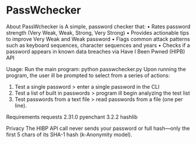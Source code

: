 # PassWchecker

About
PassWchecker is A simple, password checker that:
•	Rates password strength (Very Weak, Weak, Strong, Very Strong) 
•	Provides actionable tips to improve Very Weak and Weak password
•	Flags common attack patterns such as keyboard sequences, character sequences and years
•	Checks if a password appears in known data breaches via Have I Been Pwned (HIPB) API

Usage:
Run the main program: python passwchecker.py
Upon running the program, the user ill be prompted to select from a series of actions:
1.	Test a single password > enter a single password in the CLI
2.	Test a list of built in passwords > program ill begin analyzing the test list 
3.	Test passwords from a text file > read passwords from a file (one per line).

Requirements
requests 2.31.0
pyenchant 3.2.2
hashlib

Privacy
The HIBP API call never sends your password or full hash—only the first 5 chars of its SHA-1 hash (k-Anonymity model).
